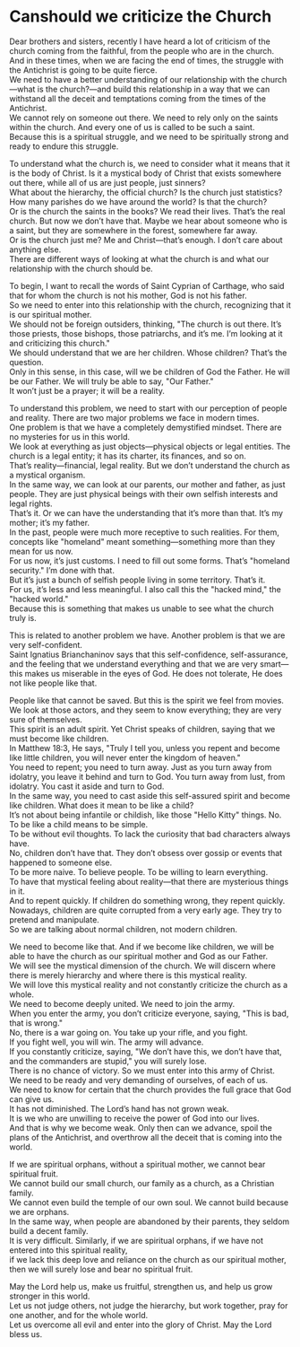# Canshould we criticize the Church

Dear brothers and sisters, recently I have heard a lot of criticism of the church coming from the faithful, from the people who are in the church.  
And in these times, when we are facing the end of times, the struggle with the Antichrist is going to be quite fierce.  
We need to have a better understanding of our relationship with the church—what is the church?—and build this relationship in a way that we can withstand all the deceit and temptations coming from the times of the Antichrist.  
We cannot rely on someone out there. We need to rely only on the saints within the church. And every one of us is called to be such a saint.  
Because this is a spiritual struggle, and we need to be spiritually strong and ready to endure this struggle.  

To understand what the church is, we need to consider what it means that it is the body of Christ. Is it a mystical body of Christ that exists somewhere out there, while all of us are just people, just sinners?  
What about the hierarchy, the official church? Is the church just statistics? How many parishes do we have around the world? Is that the church?  
Or is the church the saints in the books? We read their lives. That’s the real church. But now we don’t have that. Maybe we hear about someone who is a saint, but they are somewhere in the forest, somewhere far away.  
Or is the church just me? Me and Christ—that’s enough. I don’t care about anything else.  
There are different ways of looking at what the church is and what our relationship with the church should be.  

To begin, I want to recall the words of Saint Cyprian of Carthage, who said that for whom the church is not his mother, God is not his father.  
So we need to enter into this relationship with the church, recognizing that it is our spiritual mother.  
We should not be foreign outsiders, thinking, "The church is out there. It’s those priests, those bishops, those patriarchs, and it’s me. I’m looking at it and criticizing this church."  
We should understand that we are her children. Whose children? That’s the question.  
Only in this sense, in this case, will we be children of God the Father. He will be our Father. We will truly be able to say, "Our Father."  
It won’t just be a prayer; it will be a reality.  

To understand this problem, we need to start with our perception of people and reality. There are two major problems we face in modern times.  
One problem is that we have a completely demystified mindset. There are no mysteries for us in this world.  
We look at everything as just objects—physical objects or legal entities. The church is a legal entity; it has its charter, its finances, and so on.  
That’s reality—financial, legal reality. But we don’t understand the church as a mystical organism.  
In the same way, we can look at our parents, our mother and father, as just people. They are just physical beings with their own selfish interests and legal rights.  
That’s it. Or we can have the understanding that it’s more than that. It’s my mother; it’s my father.  
In the past, people were much more receptive to such realities. For them, concepts like "homeland" meant something—something more than they mean for us now.  
For us now, it’s just customs. I need to fill out some forms. That’s "homeland security." I’m done with that.  
But it’s just a bunch of selfish people living in some territory. That’s it.  
For us, it’s less and less meaningful. I also call this the "hacked mind," the "hacked world."  
Because this is something that makes us unable to see what the church truly is.  

This is related to another problem we have. Another problem is that we are very self-confident.  
Saint Ignatius Brianchaninov says that this self-confidence, self-assurance, and the feeling that we understand everything and that we are very smart—  
this makes us miserable in the eyes of God. He does not tolerate, He does not like people like that.

People like that cannot be saved. But this is the spirit we feel from movies. We look at those actors, and they seem to know everything; they are very sure of themselves.  
This spirit is an adult spirit. Yet Christ speaks of children, saying that we must become like children.  
In Matthew 18:3, He says, "Truly I tell you, unless you repent and become like little children, you will never enter the kingdom of heaven."  
You need to repent; you need to turn away. Just as you turn away from idolatry, you leave it behind and turn to God. You turn away from lust, from idolatry. You cast it aside and turn to God.  
In the same way, you need to cast aside this self-assured spirit and become like children. What does it mean to be like a child?  
It’s not about being infantile or childish, like those "Hello Kitty" things. No. To be like a child means to be simple.  
To be without evil thoughts. To lack the curiosity that bad characters always have.  
No, children don’t have that. They don’t obsess over gossip or events that happened to someone else.  
To be more naive. To believe people. To be willing to learn everything.  
To have that mystical feeling about reality—that there are mysterious things in it.  
And to repent quickly. If children do something wrong, they repent quickly.  
Nowadays, children are quite corrupted from a very early age. They try to pretend and manipulate.  
So we are talking about normal children, not modern children.  

We need to become like that. And if we become like children, we will be able to have the church as our spiritual mother and God as our Father.  
We will see the mystical dimension of the church. We will discern where there is merely hierarchy and where there is this mystical reality.  
We will love this mystical reality and not constantly criticize the church as a whole.  
We need to become deeply united. We need to join the army.  
When you enter the army, you don’t criticize everyone, saying, "This is bad, that is wrong."  
No, there is a war going on. You take up your rifle, and you fight.  
If you fight well, you will win. The army will advance.  
If you constantly criticize, saying, "We don’t have this, we don’t have that, and the commanders are stupid," you will surely lose.  
There is no chance of victory. So we must enter into this army of Christ.  
We need to be ready and very demanding of ourselves, of each of us.  
We need to know for certain that the church provides the full grace that God can give us.  
It has not diminished. The Lord’s hand has not grown weak.  
It is we who are unwilling to receive the power of God into our lives.  
And that is why we become weak. Only then can we advance, spoil the plans of the Antichrist, and overthrow all the deceit that is coming into the world.  

If we are spiritual orphans, without a spiritual mother, we cannot bear spiritual fruit.  
We cannot build our small church, our family as a church, as a Christian family.  
We cannot even build the temple of our own soul. We cannot build because we are orphans.  
In the same way, when people are abandoned by their parents, they seldom build a decent family.  
It is very difficult. Similarly, if we are spiritual orphans, if we have not entered into this spiritual reality,  
if we lack this deep love and reliance on the church as our spiritual mother,  
then we will surely lose and bear no spiritual fruit.  

May the Lord help us, make us fruitful, strengthen us, and help us grow stronger in this world.  
Let us not judge others, not judge the hierarchy, but work together, pray for one another, and for the whole world.  
Let us overcome all evil and enter into the glory of Christ. May the Lord bless us.

